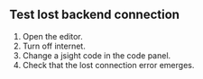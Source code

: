 ## Test lost backend connection

1. Open the editor.
2. Turn off internet.
3. Change a jsight code in the code panel.
4. Check that the lost connection error emerges.